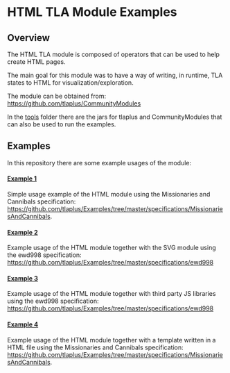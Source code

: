 # HTML TLA Module Examples

## Overview

The HTML TLA module is composed of operators that can be used to help create HTML pages.

The main goal for this module was to have a way of writing, in runtime, TLA states to HTML for visualization/exploration.

The module can be obtained from: https://github.com/tlaplus/CommunityModules

In the [tools](tools/) folder there are the jars for tlaplus and CommunityModules that can also be used to run the examples.

## Examples

In this repository there are some example usages of the module:

#### [Example 1](examples/example-1)

Simple usage example of the HTML module using the Missionaries and Cannibals specification: https://github.com/tlaplus/Examples/tree/master/specifications/MissionariesAndCannibals.

#### [Example 2](examples/example-2)

Example usage of the HTML module together with the SVG module using the ewd998 specification: https://github.com/tlaplus/Examples/tree/master/specifications/ewd998

#### [Example 3](examples/example-3)

Example usage of the HTML module together with third party JS libraries using the ewd998 specification: https://github.com/tlaplus/Examples/tree/master/specifications/ewd998

#### [Example 4](examples/example-4)

Example usage of the HTML module together with a template written in a HTML file using the Missionaries and Cannibals specification: https://github.com/tlaplus/Examples/tree/master/specifications/MissionariesAndCannibals.
